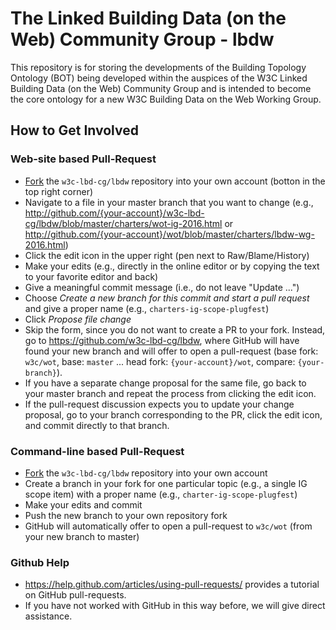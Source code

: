 # The Linked Building Data (on the Web) Community Group - lbdw
This repository is for storing the developments of the Building Topology Ontology (BOT) being developed within the auspices of the W3C Linked Building Data (on the Web) Community Group and is intended to become the core ontology for a new W3C Building Data on the Web Working Group. 

## How to Get Involved

### Web-site based Pull-Request

* [Fork](https://github.com/w3c-lbd-cg/lbdw#fork-destination-box) the `w3c-lbd-cg/lbdw` repository into your own account (botton in the top right corner)
* Navigate to a file in your master branch that you want to change (e.g.,  http://github.com/{your-account}/w3c-lbd-cg/lbdw/blob/master/charters/wot-ig-2016.html or http://github.com/{your-account}/wot/blob/master/charters/lbdw-wg-2016.html)
* Click the edit icon in the upper right (pen next to Raw/Blame/History)
* Make your edits (e.g., directly in the online editor or by copying the text to your favorite editor and back)
* Give a meaningful commit message (i.e., do not leave "Update ...")
* Choose *Create a new branch for this commit and start a pull request* and give a proper name (e.g., `charters-ig-scope-plugfest`)
* Click *Propose file change*
* Skip the form, since you do not want to create a PR to your fork. Instead, go to https://github.com/w3c-lbd-cg/lbdw, where GitHub will have found your new branch and will offer to open a pull-request (base fork: `w3c/wot`, base: `master` ... head fork: `{your-account}/wot`, compare: `{your-branch}`).
* If you have a separate change proposal for the same file, go back to your master branch and repeat the process from clicking the edit icon.
* If the pull-request discussion expects you to update your change proposal, go to your branch corresponding to the PR, click the edit icon, and commit directly to that branch.

### Command-line based Pull-Request

* [Fork](https://github.com/w3c-lbd-cg/lbdw#fork-destination-box) the `w3c-lbd-cg/lbdw` repository into your own account
* Create a branch in your fork for one particular topic (e.g., a single IG scope item) with a proper name (e.g., `charter-ig-scope-plugfest`)
* Make your edits and commit
* Push the new branch to your own repository fork
* GitHub will automatically offer to open a pull-request to `w3c/wot` (from your new branch to master)

### Github Help

* https://help.github.com/articles/using-pull-requests/ provides a tutorial on GitHub pull-requests.
* If you have not worked with GitHub in this way before, we will give direct assistance.
